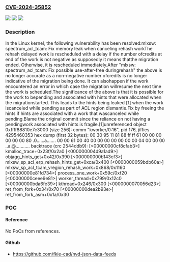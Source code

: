 ### [CVE-2024-35852](https://cve.mitre.org/cgi-bin/cvename.cgi?name=CVE-2024-35852)
![](https://img.shields.io/static/v1?label=Product&message=Linux&color=blue)
![](https://img.shields.io/static/v1?label=Version&message=c9c9af91f1d9%3C%2051cefc9da400%20&color=brighgreen)
![](https://img.shields.io/static/v1?label=Vulnerability&message=n%2Fa&color=brighgreen)

### Description

In the Linux kernel, the following vulnerability has been resolved:mlxsw: spectrum_acl_tcam: Fix memory leak when canceling rehash workThe rehash delayed work is rescheduled with a delay if the number ofcredits at end of the work is not negative as supposedly it means thatthe migration ended. Otherwise, it is rescheduled immediately.After "mlxsw: spectrum_acl_tcam: Fix possible use-after-free duringrehash" the above is no longer accurate as a non-negative number ofcredits is no longer indicative of the migration being done. It can alsohappen if the work encountered an error in which case the migration willresume the next time the work is scheduled.The significance of the above is that it is possible for the work to bepending and associated with hints that were allocated when the migrationstarted. This leads to the hints being leaked [1] when the work iscanceled while pending as part of ACL region dismantle.Fix by freeing the hints if hints are associated with a work that wascanceled while pending.Blame the original commit since the reliance on not having a pendingwork associated with hints is fragile.[1]unreferenced object 0xffff88810e7c3000 (size 256):  comm "kworker/0:16", pid 176, jiffies 4295460353  hex dump (first 32 bytes):    00 30 95 11 81 88 ff ff 61 00 00 00 00 00 00 80  .0......a.......    00 00 61 00 40 00 00 00 00 00 00 00 04 00 00 00  ..a.@...........  backtrace (crc 2544ddb9):    [<00000000cf8cfab3>] kmalloc_trace+0x23f/0x2a0    [<000000004d9a1ad9>] objagg_hints_get+0x42/0x390    [<000000000b143cf3>] mlxsw_sp_acl_erp_rehash_hints_get+0xca/0x400    [<0000000059bdb60a>] mlxsw_sp_acl_tcam_vregion_rehash_work+0x868/0x1160    [<00000000e81fd734>] process_one_work+0x59c/0xf20    [<00000000ceee9e81>] worker_thread+0x799/0x12c0    [<00000000bda6fe39>] kthread+0x246/0x300    [<0000000070056d23>] ret_from_fork+0x34/0x70    [<00000000dea2b93e>] ret_from_fork_asm+0x1a/0x30

### POC

#### Reference
No PoCs from references.

#### Github
- https://github.com/fkie-cad/nvd-json-data-feeds

